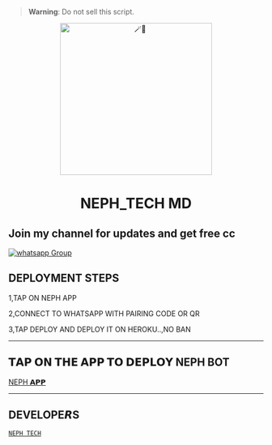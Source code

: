 

> **Warning**: Do not sell this script.

<center>

<img alt=🪄🍪 height="300" src="https://www.bing.com/images/create/create-a-3d-stylish-text-22powered-by-nephtech222c-a/1-6654872cd3e3476fbbbb8ccf0e02ee91?id=gw%2bSOGuKzl0XKYAj2uyGYw%3d%3d&view=detailv2&idpp=genimg&thId=OIG2.P_b9M6qrcMtf6KsbmXQj&FORM=GCRIDP&mode=overlay.jpg">

</center>

<h1 align="center">NEPH_TECH MD</h1>
 
## Join my channel for updates and get free cc
<a href="https://whatsapp.com/channel/0029VaWGyGVJZg48vgpHBa31" target="_blank">
    <img alt="whatsapp Group" src="https://img.shields.io/badge/ Whatsapp Support Channel -25D366?style=for-the-badge&logo=whatsapp&logoColor=white" />
  </a>
</p> 

## DEPLOYMENT STEPS
1,TAP ON NEPH APP



2,CONNECT TO WHATSAPP WITH PAIRING CODE OR QR




3,TAP DEPLOY AND DEPLOY IT ON HEROKU..,NO BAN

 <hr>

## 𝗧𝗔𝗣 𝗢𝗡 𝗧𝗛𝗘 𝗔𝗣𝗣 𝗧𝗢 𝗗𝗘𝗣𝗟𝗢𝗬 NEPH BOT
  
[NEPH 𝗔𝗣𝗣](https://mac-scanner-d82e01b36359.herokuapp.com/)


 <hr>
 
## DEVELOPE𝙍S
[`NEPH TECH`](https://wa.me/263715078074)





